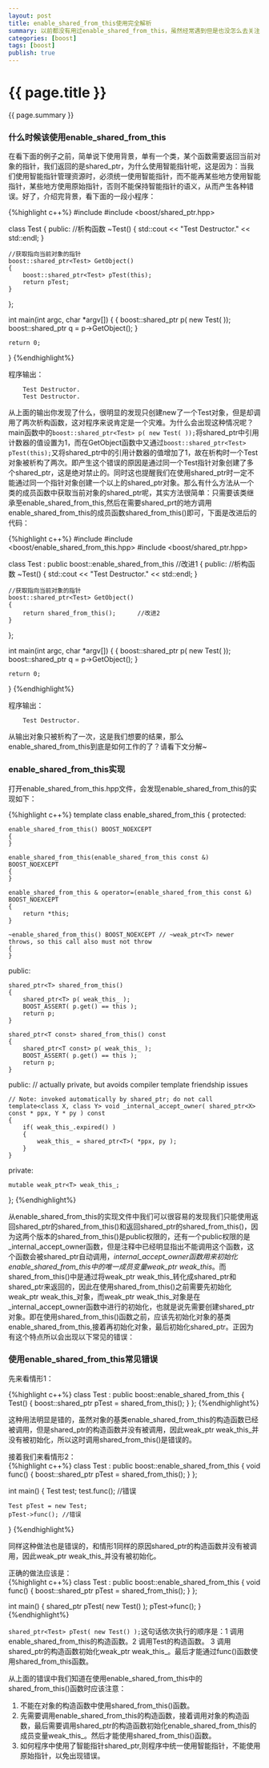 ```yaml
---
layout: post
title: enable_shared_from_this使用完全解析
summary: 以前都没有用过enable_shared_from_this，虽然经常遇到但是也没怎么去关注，今天抽时间好好学习了下enable_shared_from_this，发现在使用shared_ptr和enable_shared_from_this时有许多陷阱的，故记录于此。
categories: [boost]
tags: [boost]
publish: true
---
```


# {{ page.title }} #
{{ page.summary }} 

### 什么时候该使用enable_shared_from_this ###
在看下面的例子之前，简单说下使用背景，单有一个类，某个函数需要返回当前对象的指针，我们返回的是shared_ptr<T>，为什么使用智能指针呢，这是因为：当我们使用智能指针管理资源时，必须统一使用智能指针，而不能再某些地方使用智能指针，某些地方使用原始指针，否则不能保持智能指针的语义，从而产生各种错误。好了，介绍完背景，看下面的一段小程序：  

{%highlight c++%}
#include <iostream>
#include <boost/shared_ptr.hpp>

class Test
{
public:
    //析构函数
    ~Test() { std::cout << "Test Destructor." << std::endl; }

    //获取指向当前对象的指针
    boost::shared_ptr<Test> GetObject()
    {
        boost::shared_ptr<Test> pTest(this);
        return pTest;
    }
};

int main(int argc, char *argv[])
{
    {
        boost::shared_ptr<Test> p( new Test( ));
        boost::shared_ptr<Test> q = p->GetObject();
    }

    return 0;
}
{%endhighlight%}  

程序输出：  

		Test Destructor.  
		Test Destructor.  

从上面的输出你发现了什么，很明显的发现只创建new了一个Test对象，但是却调用了两次析构函数，这对程序来说肯定是一个灾难。为什么会出现这种情况呢？main函数中的`boost::shared_ptr<Test> p( new Test( ));`将shared_ptr<Test>中引用计数器的值设置为1，而在GetObject函数中又通过`boost::shared_ptr<Test> pTest(this);`又将shared_ptr<Test>中的引用计数器的值增加了1，故在析构时一个Test对象被析构了两次。即产生这个错误的原因是通过同一个Test指针对象创建了多个shared_ptr<Test>，这是绝对禁止的。同时这也提醒我们在使用shared_ptr时一定不能通过同一个指针对象创建一个以上的shared_ptr对象。那么有什么方法从一个类的成员函数中获取当前对象的shared_ptr呢，其实方法很简单：只需要该类继承至enable_shared_from_this<T>,然后在需要shared_prt<T>的地方调用enable_shared_from_this<T>的成员函数shared_from_this()即可，下面是改进后的代码：  

{%highlight c++%}
#include <iostream>
#include <boost/enable_shared_from_this.hpp>
#include <boost/shared_ptr.hpp>

class Test : public boost::enable_shared_from_this<Test>        //改进1
{
public:
    //析构函数
    ~Test() { std::cout << "Test Destructor." << std::endl; }

    //获取指向当前对象的指针
    boost::shared_ptr<Test> GetObject()
    {
        return shared_from_this();      //改进2
    }
};

int main(int argc, char *argv[])
{
    {
        boost::shared_ptr<Test> p( new Test( ));
        boost::shared_ptr<Test> q = p->GetObject();
    }

    return 0;
}
{%endhighlight%}  

程序输出：  

		Test Destructor.

从输出对象只被析构了一次，这是我们想要的结果，那么enable_shared_from_this<T>到底是如何工作的了？请看下文分解~

### enable_shared_from_this实现 ###
打开enable_shared_from_this.hpp文件，会发现enable_shared_from_this的实现如下：  

{%highlight c++%}
template<class T> class enable_shared_from_this
{
protected:

    enable_shared_from_this() BOOST_NOEXCEPT
    {
    }

    enable_shared_from_this(enable_shared_from_this const &) BOOST_NOEXCEPT
    {
    }

    enable_shared_from_this & operator=(enable_shared_from_this const &) BOOST_NOEXCEPT
    {
        return *this;
    }

    ~enable_shared_from_this() BOOST_NOEXCEPT // ~weak_ptr<T> newer throws, so this call also must not throw
    {
    }

public:

    shared_ptr<T> shared_from_this()
    {
        shared_ptr<T> p( weak_this_ );
        BOOST_ASSERT( p.get() == this );
        return p;
    }

    shared_ptr<T const> shared_from_this() const
    {
        shared_ptr<T const> p( weak_this_ );
        BOOST_ASSERT( p.get() == this );
        return p;
    }

public: // actually private, but avoids compiler template friendship issues

    // Note: invoked automatically by shared_ptr; do not call
    template<class X, class Y> void _internal_accept_owner( shared_ptr<X> const * ppx, Y * py ) const
    {
        if( weak_this_.expired() )
        {
            weak_this_ = shared_ptr<T>( *ppx, py );
        }
    }

private:

    mutable weak_ptr<T> weak_this_;
};
{%endhighlight%}  

从enable_shared_from_this的实现文件中我们可以很容易的发现我们只能使用返回shared_ptr<T>的shared_from_this()和返回shared_ptr<T const>的shared_from_this()，因为这两个版本的shared_from_this()是public权限的，还有一个public权限的是_internal_accept_owner函数，但是注释中已经明显指出不能调用这个函数，这个函数会被shared_ptr<T>自动调用，_internal_accept_owner函数用来初始化enable_shared_from_this<T>中的唯一成员变量weak_ptr<T> weak_this_。而shared_from_this()中是通过将weak_ptr<T> weak_this_转化成shared_ptr<T>和shared_ptr<T const>来返回的，因此在使用shared_from_this()之前需要先初始化weak_ptr<T> weak_this_对象，而weak_ptr<T> weak_this_对象是在_internal_accept_owner函数中进行的初始化，也就是说先需要创建shared_ptr<T>对象。即在使用shared_from_this()函数之前，应该先初始化对象的基类enable_shared_from_this<T>,接着再初始化对象，最后初始化shared_ptr<T>。正因为有这个特点所以会出现以下常见的错误：

### 使用enable_shared_from_this常见错误 ###
先来看情形1：  

{%highlight c++%}
class Test : public boost::enable_shared_from_this<Test>
{
	Test() { boost::shared_ptr<Test> pTest = shared_from_this(); }
};
{%endhighlight%}  

这种用法明显是错的，虽然对象的基类enable_shared_from_this<Test>的构造函数已经被调用，但是shared_ptr<Test>的构造函数并没有被调用，因此weak_ptr<T> weak_this_并没有被初始化，所以这时调用shared_from_this()是错误的。  

接着我们来看情形2：  
{%highlight c++%}
class Test : public boost::enable_shared_from_this<Test>
{
	void func() { boost::shared_ptr<Test> pTest = shared_from_this(); }
};

int main()
{
	Test test;
	test.func();	//错误

	Test pTest = new Test;
	pTest->func(); //错误
}
{%endhighlight%}  

同样这种做法也是错误的，和情形1同样的原因shared_ptr<Test>的构造函数并没有被调用，因此weak_ptr<T> weak_this_并没有被初始化。  

正确的做法应该是：  
{%highlight c++%}
class Test : public boost::enable_shared_from_this<Test>
{
	void func() { boost::shared_ptr<Test> pTest = shared_from_this(); }
};

int main()
{
	shared_ptr<Test> pTest( new Test() );
	pTest->func();
}
{%endhighlight%}  

`shared_ptr<Test> pTest( new Test() );`这句话依次执行的顺序是：1 调用enable_shared_from_this<Test>的构造函数。2 调用Test的构造函数。 3 调用shared_ptr<Test>的构造函数初始化weak_ptr<T> weak_this_。最后才能通过func()函数使用shared_from_this函数。  

从上面的错误中我们知道在使用enable_shared_from_this<T>中的shared_from_this()函数时应该注意：  
1. 不能在对象的构造函数中使用shared_from_this()函数。  
2. 先需要调用enable_shared_from_this<T>的构造函数，接着调用对象的构造函数，最后需要调用shared_ptr<T>的构造函数初始化enable_shared_from_this<T>的成员变量weak_this_。然后才能使用shared_from_this()函数。    
3. 如何程序中使用了智能指针shared_ptr<T>,则程序中统一使用智能指针，不能使用原始指针，以免出现错误。  
